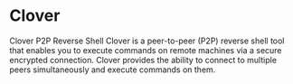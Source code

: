 # Clover
Clover P2P Reverse Shell Clover is a peer-to-peer (P2P) reverse shell tool that enables you to execute commands on remote machines via a secure encrypted connection. Clover provides the ability to connect to multiple peers simultaneously and execute commands on them.
